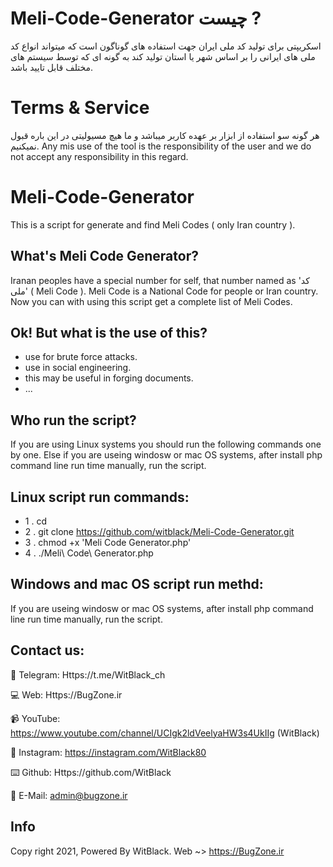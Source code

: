 # Meli-Code-Generator چیست ?
اسکریپتی برای تولید کد ملی ایران جهت استفاده های گوناگون است که میتواند انواع کد ملی های ایرانی را بر اساس شهر یا استان تولید کند به گونه ای که توسط سیستم های مختلف قابل تایید باشد.


# Terms & Service
هر گونه سو استفاده از ابزار بر عهده کاربر میباشد و ما هیچ مسيولیتی در این باره قبول نمیکنیم.
Any mis use of the tool is the responsibility of the user and we do not accept any responsibility in this regard.

# Meli-Code-Generator
This is a script for generate and find Meli Codes ( only Iran country ).


What's Meli Code Generator?
-
Iranan peoples have a special number for self, that number named as 'کد ملی' ( Meli Code ). Meli Code is a National Code for people or Iran country.
Now you can with using this script get a complete list of Meli Codes.


Ok! But what is the use of this?
-
- use for brute force attacks.
- use in social engineering.
- this may be useful in forging documents.
- ...


Who run the script?
-
If you are using Linux systems you should run the following commands one by one.
Else if you are useing windosw or mac OS systems, after install php command line run time manually, run the script.



Linux script run commands:
-
- 1 . cd  <Directory loaction for run>
- 2 . git clone https://github.com/witblack/Meli-Code-Generator.git
- 3 . chmod +x 'Meli Code Generator.php'
- 4 . ./Meli\ Code\ Generator.php



Windows and  mac OS script run methd:
-
If you are useing windosw or mac OS systems, after install php command line run time manually, run the script.


Contact us:
-
💬 Telegram:
Https://t.me/WitBlack_ch

💻 Web:
Https://BugZone.ir

📹 YouTube:
https://www.youtube.com/channel/UCIgk2ldVeelyaHW3s4UkIIg (WitBlack)

📱 Instagram:
https://instagram.com/WitBlack80

⌨️ Github:
Https://github.com/WitBlack

📧 E-Mail:
admin@bugzone.ir


Info
-
Copy right 2021, Powered By WitBlack. Web ~> https://BugZone.ir
